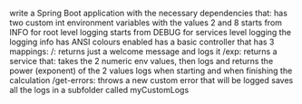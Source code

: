 write a Spring Boot application with the necessary dependencies that:
has two custom int environment variables with the values 2 and 8
starts from INFO for root level logging
starts from DEBUG for services level logging
the logging info has ANSI colours enabled
has a basic controller that has 3 mappings:
/: returns just a welcome message and logs it
/exp: returns a service that:
takes the 2 numeric env values, then logs and returns the power (exponent) of the 2 values
logs when starting and when finishing the calculation
/get-errors: throws a new custom error that will be logged
saves all the logs in a subfolder called myCustomLogs
